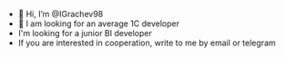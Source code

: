 - 👋 Hi, I’m @IGrachev98
- 👀 I am looking for an average 1C developer
- I'm looking for a junior BI developer
- If you are interested in cooperation, write to me by email or telegram

<!---
IGrachev98/IGrachev98 is a ✨ special ✨ repository because its `README.md` (this file) appears on your GitHub profile.
You can click the Preview link to take a look at your changes.
--->
